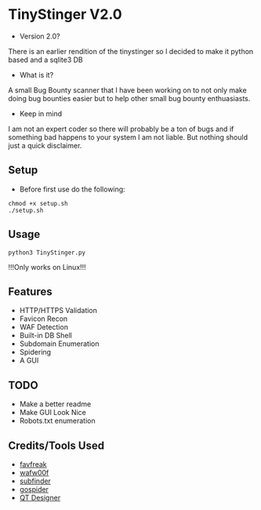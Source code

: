 # TinyStinger V2.0
- Version 2.0?

There is an earlier rendition of the tinystinger so I decided to make it python based and a sqlite3 DB

- What is it?

A small Bug Bounty scanner that I have been working on to not only make doing bug bounties easier but to help other small bug bounty enthuasiasts.
- Keep in mind

I am not an expert coder so there will probably be a ton of bugs and if something bad happens to your system I am not liable. But nothing should just a quick disclaimer.

## Setup 
- Before first use do the following:
```
chmod +x setup.sh
./setup.sh
```
## Usage
```
python3 TinyStinger.py
```
!!!Only works on Linux!!!
## Features
- HTTP/HTTPS Validation
- Favicon Recon
- WAF Detection
- Built-in DB Shell
- Subdomain Enumeration
- Spidering
- A GUI
## TODO
- Make a better readme
- Make GUI Look Nice
- Robots.txt enumeration
## Credits/Tools Used
- [favfreak](https://github.com/devanshbatham/FavFreak)
- [wafw00f](https://github.com/EnableSecurity/wafw00f)
- [subfinder](https://github.com/projectdiscovery/subfinder)
- [gospider](https://github.com/jaeles-project/gospider)
- [QT Designer](https://www.qt.io/)
